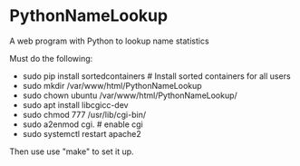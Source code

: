 # PythonNameLookup
A web program with Python to lookup name statistics

Must do the following:

 - sudo pip install sortedcontainers  # Install sorted containers for all users
 - sudo mkdir /var/www/html/PythonNameLookup
 - sudo chown ubuntu /var/www/html/PythonNameLookup/
 - sudo apt install libcgicc-dev
 - sudo chmod 777 /usr/lib/cgi-bin/
 - sudo a2enmod cgi. # enable cgi
 - sudo systemctl restart apache2

Then use use "make" to set it up.
